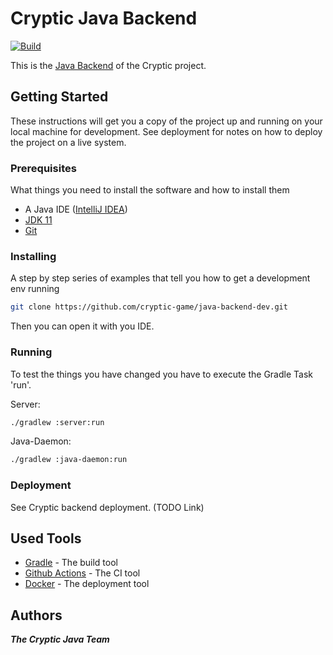 # Cryptic Java Backend
[![Build](https://github.com/cryptic-game/java-backend-dev/workflows/Cryptic%20Backend%20Build/badge.svg)](https://github.com/cryptic-game/java-backend-dev/actions?query=workflow%3A%22Cryptic+Backend+Build%22)

This is the [Java Backend](https://cryptic-game.github.io/java-backend-dev/) of the Cryptic project.

## Getting Started

These instructions will get you a copy of the project up and running on your local machine for development. See deployment for notes on how to deploy the project on a live system.

### Prerequisites

What things you need to install the software and how to install them

* A Java IDE ([IntelliJ IDEA](https://www.jetbrains.com/idea/))
* [JDK 11](https://adoptopenjdk.net/index.html)
* [Git](https://git-scm.com/)

### Installing

A step by step series of examples that tell you how to get a development env running

```sh
git clone https://github.com/cryptic-game/java-backend-dev.git
```

Then you can open it with you IDE.

### Running

To test the things you have changed you have to execute the Gradle Task 'run'.

Server:
````sh
./gradlew :server:run
````

Java-Daemon:
````sh
./gradlew :java-daemon:run
````

### Deployment

See Cryptic backend deployment. (TODO Link)

## Used Tools

* [Gradle](https://gradle.org/) - The build tool
* [Github Actions](https://github.com/features/actions/) - The CI tool
* [Docker](https://docker.com/) - The deployment tool

## Authors

_**The Cryptic Java Team**_
